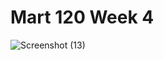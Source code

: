 # Mart 120 Week 4
![Screenshot (13)](https://user-images.githubusercontent.com/98127439/153303242-0e572b99-60f9-4465-b90f-026610eef4d1.png)
